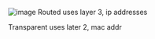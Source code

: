 ![image](https://github.com/user-attachments/assets/dab33daa-0b29-4f11-9079-31d8523d88b6)
  Routed uses layer 3, ip addresses

  Transparent uses later 2, mac addr


  
